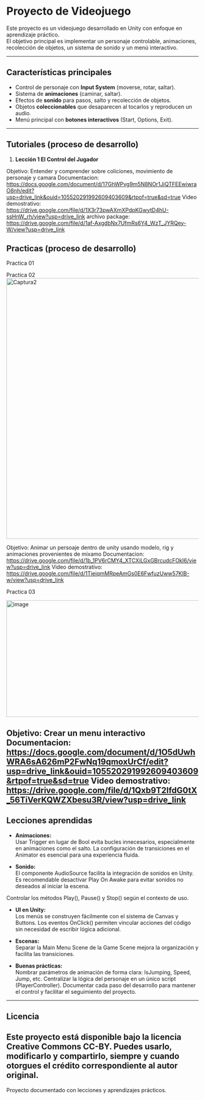 
# Proyecto de Videojuego

Este proyecto es un videojuego desarrollado en Unity con enfoque en aprendizaje práctico.  
El objetivo principal es implementar un personaje controlable, animaciones, recolección de objetos, un sistema de sonido y un menú interactivo.

---

##  Características principales
- Control de personaje con **Input System** (moverse, rotar, saltar).
- Sistema de **animaciones** (caminar, saltar).
- Efectos de **sonido** para pasos, salto y recolección de objetos.
- Objetos **coleccionables** que desaparecen al tocarlos y reproducen un audio.
- Menú principal con **botones interactivos** (Start, Options, Exit).

---

##  Tutoriales (proceso de desarrollo)

1. **Lección 1 El Control del Jugador**
   
Objetivo: Entender y comprender sobre coliciones, movimiento de personaje y camara
Documentacion: https://docs.google.com/document/d/17GhWPvg9m5N8NOr1JjQTFEEwiwraO8nh/edit?usp=drive_link&ouid=105520291992609403609&rtpof=true&sd=true
Video demostrativo: https://drive.google.com/file/d/1X3r73pwAXmXPdpKGwytD4hU-ssHnW_rh/view?usp=drive_link
archivo package: https://drive.google.com/file/d/1af-AxgdbNx7UfmRs6Y4_WzT_JYRQey-W/view?usp=drive_link


   
##  Practicas (proceso de desarrollo)

Practica 01

Practica 02
<img width="1214" height="684" alt="Captura2" src="https://github.com/user-attachments/assets/5122b5ad-7db3-4b91-b5b6-ebaa1e59ebe6" />

Objetivo: Animar un persoaje dentro de unity usando modelo, rig y animaciones provenientes de mixamo
Documentacion: https://drive.google.com/file/d/1b_1PV6rCMY4_XTCXiLGxGBrcudcFOkI6/view?usp=drive_link
Video demostrativo: https://drive.google.com/file/d/1TieiqmMRpeAmGs0E6FwfuzUww57KlB-w/view?usp=drive_link

Practica 03

<img width="542" height="306" alt="image" src="https://github.com/user-attachments/assets/51c987c4-0286-4c4d-8acc-b4c703057aa1" />


Objetivo: Crear un menu interactivo
Documentacion: https://docs.google.com/document/d/1O5dUwhWRA6sA626mP2FwNq19qmoxUrCf/edit?usp=drive_link&ouid=105520291992609403609&rtpof=true&sd=true
Video demostrativo: https://drive.google.com/file/d/1Qxb9T2IfdG0tX_56TiVerKQWZXbesu3R/view?usp=drive_link
---

##  Lecciones aprendidas

- **Animaciones:**  
  Usar Trigger en lugar de Bool evita bucles innecesarios, especialmente en animaciones como el salto.
  La configuración de transiciones en el Animator es esencial para una experiencia fluida.

- **Sonido:**  
  El componente AudioSource facilita la integración de sonidos en Unity.
Es recomendable desactivar Play On Awake para evitar sonidos no deseados al iniciar la escena.

Controlar los métodos Play(), Pause() y Stop() según el contexto de uso.

- **UI en Unity:**  
  Los menús se construyen fácilmente con el sistema de Canvas y Buttons.
  Los eventos OnClick() permiten vincular acciones del código sin necesidad de escribir lógica adicional.  

- **Escenas:**  
  Separar la Main Menu Scene de la Game Scene mejora la organización y facilita las transiciones.

- **Buenas prácticas:**  
  Nombrar parámetros de animación de forma clara: IsJumping, Speed, Jump, etc.
  Centralizar la lógica del personaje en un único script (PlayerController).
  Documentar cada paso del desarrollo para mantener el control y facilitar el seguimiento del proyecto.

---

##  Licencia
Este proyecto está disponible bajo la licencia Creative Commons CC-BY.
Puedes usarlo, modificarlo y compartirlo, siempre y cuando otorgues el crédito correspondiente al autor original.
---
 Proyecto documentado con lecciones y aprendizajes prácticos.  
